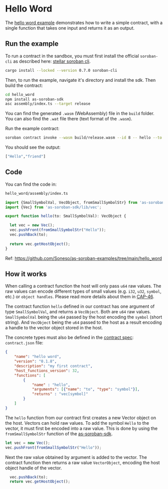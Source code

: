 # Hello Word

The [hello word example](https://github.com/Soneso/as-soroban-examples/tree/main/hello_word) demonstrates how to write a simple contract, with a single function that takes one input and returns it as an output.


## Run the example

To run a contract in the sandbox, you must first install the official `soroban-cli` as described here: [stellar soroban cli](https://github.com/stellar/soroban-cli).

```sh
cargo install --locked --version 0.7.0 soroban-cli
```

Then, to run the example, navigate it's directory and install the sdk. Then build the contract:

```sh
cd hello_word
npm install as-soroban-sdk
asc assembly/index.ts --target release
```

You can find the generated `.wasm` (WebAssembly) file in the `build` folder. You can also find the `.wat` file there (text format of the `.wasm`).

Run the example contract:

```sh
soroban contract invoke --wasm build/release.wasm --id 8 -- hello --to friend
```

You should see the output:
```sh
["Hello","friend"]
```

## Code

You can find the code in:

```sh
hello_word/assembly/index.ts
```

```typescript
import {SmallSymbolVal, VecObject, fromSmallSymbolStr} from 'as-soroban-sdk/lib/value';
import {Vec} from 'as-soroban-sdk/lib/vec';

export function hello(to: SmallSymbolVal): VecObject {

  let vec = new Vec();
  vec.pushFront(fromSmallSymbolStr("Hello"));
  vec.pushBack(to);
  
  return vec.getHostObject();
}
```

Ref: https://github.com/Soneso/as-soroban-examples/tree/main/hello_word

## How it works

When calling a contract function the host will only pass `u64` raw values. The raw values can encode different types of small values (e.g. `i32`, `u32`, `symbol`, etc.) or `object handles`. Please read more details about them in [CAP-46](https://github.com/stellar/stellar-protocol/blob/master/core/cap-0046.md#host-value-type).

The contract function `hello` defined in our contract has one argument of type `SmallSymbolVal`, and returns a `VecObject`. Both are `u64` raw values. `SmallSymbolVal` being the `u64` passed by the host encoding the `symbol` (short string). And `VecObject` being the `u64` passed to the host as a result encoding a handle to the vector object stored in the host.

The concrete types must also be defined in the [contract spec](https://github.com/Soneso/as-soroban-sdk#understanding-contract-metadata): `contract.json` file:

```json
{
    "name": "hello word",
    "version": "0.1.8",
    "description": "my first contract",
    "host_functions_version": 32,
    "functions": [
        {
            "name" : "hello",
            "arguments": [{"name": "to", "type": "symbol"}],
            "returns" : "vec[symbol]"
        }
    ]
}
```

The `hello` function from our contract first creates a new Vector object on the host. Vectors can hold raw values. To add the symbol `Hello` to the vector, it must first be encoded into a raw value. This is done by using the `fromSmallSymbolStr` function of the [as-soroban-sdk](https://github.com/Soneso/as-soroban-sdk).

```typescript
let vec = new Vec();
vec.pushFront(fromSmallSymbolStr("Hello"));
```

Next the raw value obtained by argument is added to the vector. The contract function then returns a raw value `VectorObject`, encoding the host object handle of the vector.

```typescript
  vec.pushBack(to);
  return vec.getHostObject();
```